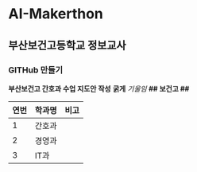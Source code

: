 # AI-Makerthon
## 부산보건고등학교 정보교사
### GITHub 만들기

**부산보건고 간호과 수업 지도안 작성**
__굵게__
_기울임_
__## 보건고 ##__


|  연번  |  학과명  |  비고  |
| ------- | ------- | ------- |
| 1    | 간호과   |      |
| 2    | 경영과   |      |
| 3    | IT과   |      |
